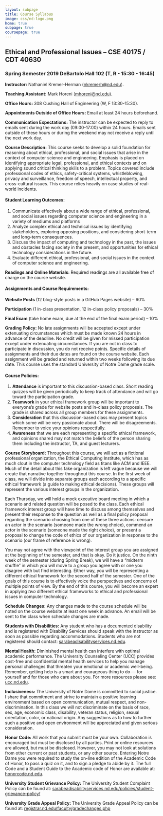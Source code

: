 ```yaml
---
layout: subpage
title: Course Syllabus
image: css/nd-logo.png
home: true
subpage: true
coursepage: true
---
```


## Ethical and Professional Issues – CSE 40175 / CDT 40630
### Spring Semester 2019 DeBartolo Hall 102 (T, R - 15:30 - 16:45)

__Instructor:__  Nathaniel Kremer-Herman ([nkremerh@nd.edu](mailto:nkremerh@nd.edu)).

__Teaching Assistant:__  Mark Horeni ([mhoreni@nd.edu](mailto:mhoreni@nd.edu)).

__Office Hours:__  308 Cushing Hall of Engineering (W, F 13:30-15:30).

__Appointments Outside of Office Hours:__  Email at least 24 hours beforehand.

__Communication Expectations:__  The instructor can be expected to reply to emails sent during the work day (09:00-17:00) within 24 hours. Emails sent outside of these hours or during the weekend may not receive a reply until the next work day.

__Course Description:__ This course seeks to develop a solid foundation for reasoning about ethical, professional, and social issues that arise in the context of computer science and engineering. Emphasis is placed on identifying appropriate legal, professional, and ethical contexts and on applying sound critical thinking skills to a problem. Topics covered include professional codes of ethics, safety-critical systems, whistleblowing, privacy and surveillance, freedom of speech, intellectual property, and cross-cultural issues. This course relies heavily on case studies of real-world incidents.
#### Student Learning Outcomes:
1.  Communicate effectively about a wide range of ethical, professional, and social issues regarding computer science and engineering in a variety of mediums and platforms
2.  Analyze complex ethical and technical issues by identifying stakeholders, exploring opposing positions, and considering short-term and long-term consequences.
3.  Discuss the impact of computing and technology in the past, the issues and obstacles facing society in the present, and opportunities for ethical technology considerations in the future.
4.  Evaluate different ethical, professional, and social issues in the context of computer science and engineering.

__Readings and Online Materials:__ Required readings are all available free of charge on the course website.

#### Assignments and Course Requirements:

__Website Posts__ (12 blog-style posts in a GitHub Pages website) – 60%

__Participation__ (1 in-class presentation, 12 in-class policy proposals) – 30%

__Final Exam__ (take home exam, due at the end of the final exam period) – 10%

__Grading Policy:__  No late assignments will be accepted except under extenuating circumstances which must be made known 24 hours in advance of the deadline. No credit will be given for missed participation except under extenuating circumstances. If you are not in class to participate in discussion, you do not receive points. Specific details of assignments and their due dates are found on the course website. Each assignment will be graded and returned within two weeks following its due date. This course uses the standard University of Notre Dame grade scale.

#### Course Policies:
1.  __Attendance__ is important to this discussion-based class. Short reading quizzes will be given periodically to keep track of attendance and will go toward the participation grade.
2.  __Teamwork__ in your ethical framework group will be important to everyone’s grade for website posts and in-class policy proposals. The grade is shared across all group members for these assignments.
3.  __Consideration__ that this discussion-based class may present topics which some will be very passionate about. There will be disagreements. Remember to voice your opinions respectfully.
4.  __Awareness__ that we are each representing a specific ethical framework, and opinions shared may not match the beliefs of the person sharing them including the instructor, TA, and guest lecturers.

__Course Storyboard:__  Throughout this course, we will act as a fictional professional organization, the Ethical Computing Institute, which has as much clout in the computer technology field as titans like ACM and IEEE. Much of the detail about this fake organization is left vague because we will create that narrative together throughout this course. In the first week of class, we will divide into separate groups each according to a specific ethical framework (a guide to making ethical decisions). These groups will represent the various interest groups in the organization.

Each Thursday, we will hold a mock executive board meeting in which a scenario and related question will be posed to the class. Each ethical framework interest group will have time to discuss among themselves and present their response to the question as well as a final policy proposal regarding the scenario choosing from one of these three actions: censure an actor in the scenario (someone made the wrong choice), commend an actor in the scenario (someone made the right choice), or present a proposal to change the code of ethics of our organization in response to the scenario (our frame of reference is wrong).

You may not agree with the viewpoint of the interest group you are assigned at the beginning of the semester, and that is okay. Do it justice. On the ninth week of the semester (during Spring Break), we will have a “midterm shuffle” in which you will move to a group you agree with or one you disagree with but find interesting. Either way, you will be representing a different ethical framework for the second half of the semester. One of the goals of this course is to effectively voice the perspectives and concerns of multiple points of view. By the end of this course, you will become an expert in applying *two* different ethical frameworks to ethical and professional issues in computer technology.

__Schedule Changes:__ Any changes made to the course schedule will be noted on the course website at least one week in advance. An email will be sent to the class when schedule changes are made.

__Students with Disabilities:__  Any student who has a documented disability and is registered with Disability Services should speak with the instructor as soon as possible regarding accommodations. Students who are not registered should contact: [sarabeadisabilityservices.nd.edu](https://sarabeadisabilityservices.nd.edu/).

__Mental Health:__  Diminished mental health can interfere with optimal academic performance. The University Counseling Center (UCC) provides cost-free and confidential mental health services to help you manage personal challenges that threaten your emotional or academic well-being. Remember, getting help is a smart and courageous thing to do — for yourself and for those who care about you. For more resources please see: [ucc.nd.edu](http://ucc.nd.edu/).

__Inclusiveness:__  The University of Notre Dame is committed to social justice. I share that commitment and strive to maintain a positive learning environment based on open communication, mutual respect, and non-discrimination. In this class we will not discriminate on the basis of race, sex, age, economic class, disability, veteran status, religion, sexual orientation, color, or national origin. Any suggestions as to how to further such a positive and open environment will be appreciated and given serious consideration.

  

__Honor Code:__  All work that you submit must be your own. Collaboration is encouraged but must be disclosed by all parties. Print or online resources are allowed, but must be disclosed. However, you may not look at solutions from other current or past students, or any other source.
Entering Notre Dame you were required to study the on-line edition of the Academic Code of Honor, to pass a quiz on it, and to sign a pledge to abide by it. The full Code and a Student Guide to the Academic code of Honor are available at: [honorcode.nd.edu](http://honorcode.nd.edu/).

  

__University Student Grievance Policy:__  The University Student Complaint Policy can be found at: [sarabeadisabilityservices.nd.edu/policies/student-grievance-policy/](https://sarabeadisabilityservices.nd.edu/policies/student-grievance-policy/)

__University Grade Appeal Policy:__  The University Grade Appeal Policy can be found at: [registrar.nd.edu/faculty/gradechanges.php](https://registrar.nd.edu/faculty/gradechanges.php)

